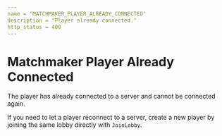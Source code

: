 ```yaml
---
name = "MATCHMAKER_PLAYER_ALREADY_CONNECTED"
description = "Player already connected."
http_status = 400
---
```


# Matchmaker Player Already Connected

The player has already connected to a server and cannot be connected again.

If you need to let a player reconnect to a server, create a new player by joining the same lobby directly with `JoinLobby`.

